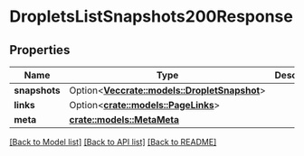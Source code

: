 # DropletsListSnapshots200Response

## Properties

Name | Type | Description | Notes
------------ | ------------- | ------------- | -------------
**snapshots** | Option<[**Vec<crate::models::DropletSnapshot>**](droplet_snapshot.md)> |  | [optional]
**links** | Option<[**crate::models::PageLinks**](page_links.md)> |  | [optional]
**meta** | [**crate::models::MetaMeta**](meta_meta.md) |  | 

[[Back to Model list]](../README.md#documentation-for-models) [[Back to API list]](../README.md#documentation-for-api-endpoints) [[Back to README]](../README.md)


